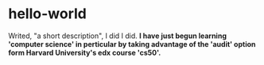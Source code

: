 # hello-world
Writed, "a short description", I did I did. <b>
I have just begun learning 'computer science' in perticular by taking advantage of the 'audit' option form Harvard University's edx course 'cs50'. <b>
